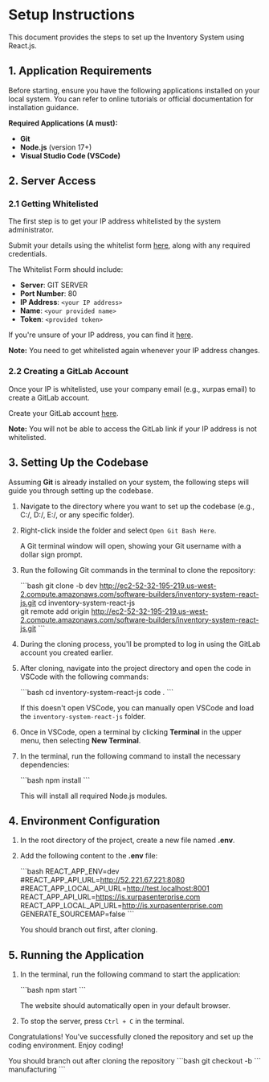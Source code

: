 # Setup Instructions

This document provides the steps to set up the Inventory System using React.js.

## 1. Application Requirements

Before starting, ensure you have the following applications installed on your local system. You can refer to online tutorials or official documentation for installation guidance.

**Required Applications (A must):**

- **Git**
- **Node.js** (version 17+)
- **Visual Studio Code (VSCode)**

## 2. Server Access

### 2.1 Getting Whitelisted

The first step is to get your IP address whitelisted by the system administrator.

Submit your details using the whitelist form [here](http://whitelist-app.s3-website-ap-southeast-1.amazonaws.com/user/), along with any required credentials.

The Whitelist Form should include:

- **Server**: GIT SERVER
- **Port Number**: 80
- **IP Address**: `<your IP address>`
- **Name**: `<your provided name>`
- **Token**: `<provided token>`

If you're unsure of your IP address, you can find it [here](https://whatismyipaddress.com/).

**Note:** You need to get whitelisted again whenever your IP address changes.

### 2.2 Creating a GitLab Account

Once your IP is whitelisted, use your company email (e.g., xurpas email) to create a GitLab account.

Create your GitLab account [here](http://52.32.195.219/software-builders/inventory-system-react-js).

**Note:** You will not be able to access the GitLab link if your IP address is not whitelisted.

## 3. Setting Up the Codebase

Assuming **Git** is already installed on your system, the following steps will guide you through setting up the codebase.

1. Navigate to the directory where you want to set up the codebase (e.g., C:/, D:/, E:/, or any specific folder).

2. Right-click inside the folder and select `Open Git Bash Here`.

   A Git terminal window will open, showing your Git username with a dollar sign prompt.

3. Run the following Git commands in the terminal to clone the repository:

   \`\`\`bash
   git clone -b dev http://ec2-52-32-195-219.us-west-2.compute.amazonaws.com/software-builders/inventory-system-react-js.git
   cd inventory-system-react-js  
   git remote add origin http://ec2-52-32-195-219.us-west-2.compute.amazonaws.com/software-builders/inventory-system-react-js.git
   \`\`\`

4) During the cloning process, you'll be prompted to log in using the GitLab account you created earlier.

5) After cloning, navigate into the project directory and open the code in VSCode with the following commands:

   \`\`\`bash
   cd inventory-system-react-js
   code .
   \`\`\`

   If this doesn't open VSCode, you can manually open VSCode and load the `inventory-system-react-js` folder.

6) Once in VSCode, open a terminal by clicking **Terminal** in the upper menu, then selecting **New Terminal**.

7) In the terminal, run the following command to install the necessary dependencies:

   \`\`\`bash
   npm install
   \`\`\`

   This will install all required Node.js modules.

## 4. Environment Configuration

1. In the root directory of the project, create a new file named **.env**.

2. Add the following content to the **.env** file:

   \`\`\`bash
   REACT_APP_ENV=dev
   #REACT_APP_API_URL=http://52.221.67.221:8080
   #REACT_APP_LOCAL_API_URL=http://test.localhost:8001
   REACT_APP_API_URL=https://is.xurpasenterprise.com
   REACT_APP_LOCAL_API_URL=http://is.xurpasenterprise.com
   GENERATE_SOURCEMAP=false
   \`\`\`

   You should branch out first, after cloning.

## 5. Running the Application

1. In the terminal, run the following command to start the application:

   \`\`\`bash
   npm start
   \`\`\`

   The website should automatically open in your default browser.

2. To stop the server, press `Ctrl + C` in the terminal.

Congratulations! You've successfully cloned the repository and set up the coding environment. Enjoy coding!

You should branch out after cloning the repository
\`\`\`bash
git checkout -b <branch name>
\`\`\`
manufacturing
\`\`\`
